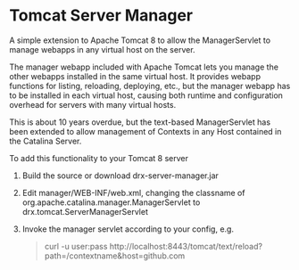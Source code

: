 # Tomcat Server Manager
A simple extension to Apache Tomcat 8 to allow the ManagerServlet to manage webapps in any virtual host on the server.

The manager webapp included with Apache Tomcat lets you manage the other webapps installed in the same virtual host. It provides webapp functions for listing, reloading, deploying, etc., but the manager webapp has to be installed in each virtual host, causing both runtime and configuration overhead for servers with many virtual hosts.

This is about 10 years overdue, but the text-based ManagerServlet has been extended to allow management of Contexts in any Host contained in the Catalina Server.

To add this functionality to your Tomcat 8 server

1. Build the source or download drx-server-manager.jar
2. Edit manager/WEB-INF/web.xml, changing the classname of org.apache.catalina.manager.ManagerServlet to drx.tomcat.ServerManagerServlet
3. Invoke the manager servlet according to your config, e.g. 

   > curl -u user:pass http://localhost:8443/tomcat/text/reload?path=/contextname&host=github.com

